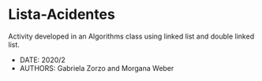# Lista-Acidentes
Activity developed in an Algorithms class using linked list and double linked list.


- DATE: 2020/2
- AUTHORS: Gabriela Zorzo and Morgana Weber
